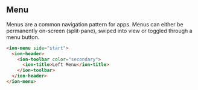 ## Menu

Menus are a common navigation pattern for apps. Menus can either be permanently on-screen (split-pane), swiped into view or toggled through a menu button.

```html
<ion-menu side="start">
  <ion-header>
    <ion-toolbar color="secondary">
      <ion-title>Left Menu</ion-title>
    </ion-toolbar>
  </ion-header>
</ion-menu>
```